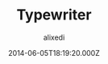 ---
title: Typewriter
github: 'https://github.com/alixedi/typewriter'
demo: 'https://alixedi.github.io/typewriter/'
author: alixedi
ssg:
  - Jekyll
cms:
  - No Cms
date: 2014-06-05T18:19:20.000Z
github_branch: master
description: A simple and beautiful theme for Jekyll
stale: true
---